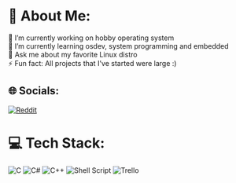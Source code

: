# 💫 About Me:
🔭 I’m currently working on hobby operating system<br>🌱 I’m currently learning osdev, system programming and embedded<br>💬 Ask me about my favorite Linux distro<br>⚡ Fun fact: All projects that I've started were large :) 


## 🌐 Socials:
[![Reddit](https://img.shields.io/badge/Reddit-%23FF4500.svg?logo=Reddit&logoColor=white)](https://reddit.com/user/eastev) 

# 💻 Tech Stack:
![C](https://img.shields.io/badge/c-%2300599C.svg?style=plastic&logo=c&logoColor=white) ![C#](https://img.shields.io/badge/c%23-%23239120.svg?style=plastic&logo=c-sharp&logoColor=white) ![C++](https://img.shields.io/badge/c++-%2300599C.svg?style=plastic&logo=c%2B%2B&logoColor=white) ![Shell Script](https://img.shields.io/badge/shell_script-%23121011.svg?style=plastic&logo=gnu-bash&logoColor=white) ![Trello](https://img.shields.io/badge/Trello-%23026AA7.svg?style=plastic&logo=Trello&logoColor=white)
